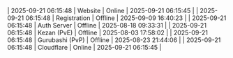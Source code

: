 | 2025-09-21 06:15:48 | Website | Online | 2025-09-21 06:15:45 |
| 2025-09-21 06:15:48 | Registration | Offline | 2025-09-09 16:40:23 |
| 2025-09-21 06:15:48 | Auth Server | Offline | 2025-08-18 09:33:31 |
| 2025-09-21 06:15:48 | Kezan (PvE) | Offline | 2025-08-03 17:58:02 |
| 2025-09-21 06:15:48 | Gurubashi (PvP) | Offline | 2025-08-23 21:44:06 |
| 2025-09-21 06:15:48 | Cloudflare | Online | 2025-09-21 06:15:45 |
